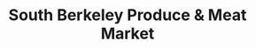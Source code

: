 ---
title: "South Berkeley Produce & Meat Market"
url: /berkeley/south-berkeley-produce-and-meat-market/
shop: greengrocer
---
